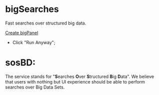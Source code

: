 

# bigSearches

Fast searches over structured big data.


<a href="https://live.codecircle.com/d/v3vwA6vkEsptG5ekX"> Create bigPanel</a>
* Click "Run Anyway";

# **sos**BD: 
The service stands for "**S**earches **O**ver **S**tructured **B**ig **D**ata". We believe that users with nothing but UI experience should be able to perform searches over Big Data Sets. 

